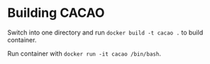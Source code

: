Building CACAO
==============

Switch into one directory and run `docker build -t cacao .` to build container.

Run container with `docker run -it cacao /bin/bash`.
